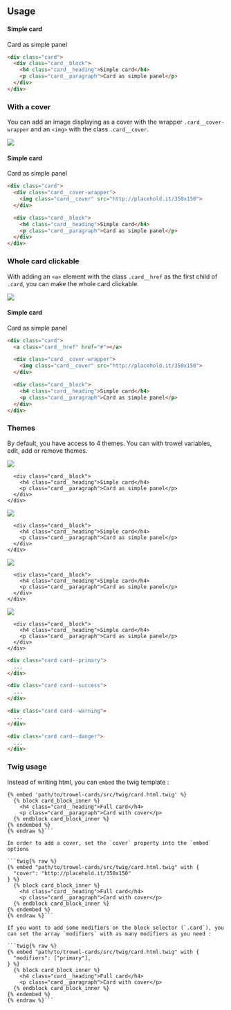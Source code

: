 ## Usage

<div class="preview">
<div class="card">
  <div class="card__block">
    <h4 class="card__heading">Simple card</h4>
    <p class="card__paragraph">Card as simple panel</p>
  </div>
</div>
</div>

```html
<div class="card">
  <div class="card__block">
    <h4 class="card__heading">Simple card</h4>
    <p class="card__paragraph">Card as simple panel</p>
  </div>
</div>
```


### With a cover

You can add an image displaying as a cover with the wrapper `.card__cover-wrapper` and an `<img>` with the class `.card__cover`.

<div class="preview">
<div class="card">
  <div class="card__cover-wrapper">
    <img class="card__cover" src="http://placehold.it/350x150">
  </div>

  <div class="card__block">
    <h4 class="card__heading">Simple card</h4>
    <p class="card__paragraph">Card as simple panel</p>
  </div>
</div>
</div>

```html
<div class="card">
  <div class="card__cover-wrapper">
    <img class="card__cover" src="http://placehold.it/350x150">
  </div>

  <div class="card__block">
    <h4 class="card__heading">Simple card</h4>
    <p class="card__paragraph">Card as simple panel</p>
  </div>
</div>
```

### Whole card clickable

With adding an `<a>` element with the class `.card__href` as the first child of `.card`, you can make the whole card clickable.

<div class="preview">
<div class="card">
  <a class="card__href" href="#"></a>

  <div class="card__cover-wrapper">
    <img class="card__cover" src="http://placehold.it/350x150">
  </div>

  <div class="card__block">
    <h4 class="card__heading">Simple card</h4>
    <p class="card__paragraph">Card as simple panel</p>
  </div>
</div>
</div>

```html
<div class="card">
  <a class="card__href" href="#"></a>

  <div class="card__cover-wrapper">
    <img class="card__cover" src="http://placehold.it/350x150">
  </div>

  <div class="card__block">
    <h4 class="card__heading">Simple card</h4>
    <p class="card__paragraph">Card as simple panel</p>
  </div>
</div>
```

### Themes

By default, you have access to 4 themes. You can with trowel variables, edit, add or remove themes.

<div class="flex-grid" id="grid-cards-theme">
  <div class="flex-grid__col">
    <div class="card card--primary">
      <div class="card__cover-wrapper">
        <img class="card__cover" src="http://placehold.it/350x150">
      </div>

      <div class="card__block">
        <h4 class="card__heading">Simple card</h4>
        <p class="card__paragraph">Card as simple panel</p>
      </div>
    </div>
  </div>

  <div class="flex-grid__col">
    <div class="card card--success">
      <div class="card__cover-wrapper">
        <img class="card__cover" src="http://placehold.it/350x150">
      </div>

      <div class="card__block">
        <h4 class="card__heading">Simple card</h4>
        <p class="card__paragraph">Card as simple panel</p>
      </div>
    </div>
  </div>

  <div class="flex-grid__col">
    <div class="card card--warning">
      <div class="card__cover-wrapper">
        <img class="card__cover" src="http://placehold.it/350x150">
      </div>

      <div class="card__block">
        <h4 class="card__heading">Simple card</h4>
        <p class="card__paragraph">Card as simple panel</p>
      </div>
    </div>
  </div>

  <div class="flex-grid__col">
    <div class="card card--danger">
      <div class="card__cover-wrapper">
        <img class="card__cover" src="http://placehold.it/350x150">
      </div>

      <div class="card__block">
        <h4 class="card__heading">Simple card</h4>
        <p class="card__paragraph">Card as simple panel</p>
      </div>
    </div>
  </div>
</div>

```html
<div class="card card--primary">
  ...
</div>

<div class="card card--success">
  ...
</div>

<div class="card card--warning">
  ...
</div>

<div class="card card--danger">
  ...
</div>
```


### Twig usage

Instead of writing html, you can `embed` the twig template :

```twig{% raw %}
{% embed 'path/to/trowel-cards/src/twig/card.html.twig' %}
  {% block card_block_inner %}
    <h4 class="card__heading">Full card</h4>
    <p class="card__paragraph">Card with cover</p>
  {% endblock card_block_inner %}
{% endembed %}
{% endraw %}```

In order to add a cover, set the `cover` property into the `embed` options

```twig{% raw %}
{% embed "path/to/trowel-cards/src/twig/card.html.twig" with {
  "cover": "http://placehold.it/350x150"
} %}
  {% block card_block_inner %}
    <h4 class="card__heading">Full card</h4>
    <p class="card__paragraph">Card with cover</p>
  {% endblock card_block_inner %}
{% endembed %}
{% endraw %}```

If you want to add some modifiers on the block selector (`.card`), you can set the array `modifiers` with as many modifiers as you need :

```twig{% raw %}
{% embed "path/to/trowel-cards/src/twig/card.html.twig" with {
  "modifiers": ["primary"],
} %}
  {% block card_block_inner %}
    <h4 class="card__heading">Full card</h4>
    <p class="card__paragraph">Card with cover</p>
  {% endblock card_block_inner %}
{% endembed %}
{% endraw %}```